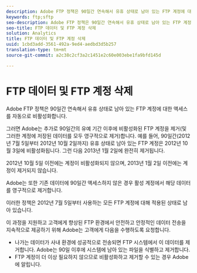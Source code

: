```yaml
---
description: Adobe FTP 정책은 90일간 연속해서 유휴 상태로 남아 있는 FTP 계정에 대한 액세스를 자동으로 비활성화합니다.
keywords: ftp;sftp
seo-description: Adobe FTP 정책은 90일간 연속해서 유휴 상태로 남아 있는 FTP 계정에 대한 액세스를 자동으로 비활성화합니다.
seo-title: FTP 데이터 및 FTP 계정 삭제
solution: Analytics
title: FTP 데이터 및 FTP 계정 삭제
uuid: 1cbd3add-3561-492a-9ed4-aedbd3d5b257
translation-type: tm+mt
source-git-commit: a2c38c2cf3a2c1451e2c60e003ebe1fa9bfd145d

---
```



# FTP 데이터 및 FTP 계정 삭제

Adobe FTP 정책은 90일간 연속해서 유휴 상태로 남아 있는 FTP 계정에 대한 액세스를 자동으로 비활성화합니다.

그러면 Adobe는 추가로 90일간의 유예 기간 이후에 비활성화된 FTP 계정을 제거(및 그러한 계정에 저장된 데이터를 모두 영구적으로 제거)합니다. 예를 들어, 90일간(2012년 7월 5일부터 2012년 10월 2일까지) 유휴 상태로 남아 있는 FTP 계정은 2012년 10월 3일에 비활성화됩니다. 그런 다음 2013년 1월 2일에 완전히 제거됩니다.

2012년 10월 5일 이전에는 계정이 비활성화되지 않으며, 2013년 1월 2일 이전에는 계정이 제거되지 않습니다.

Adobe는 또한 기존 데이터에 90일간 액세스하지 않은 경우 활성 계정에서 해당 데이터를 영구적으로 제거합니다.

이러한 정책은 2012년 7월 5일부터 사용하는 모든 FTP 계정에 대해 적용된 상태로 남아 있습니다.

이 과정을 지원하고 고객에게 향상된 FTP 환경에서 안전하고 안정적인 데이터 전송을 지속적으로 제공하기 위해 Adobe는 고객에게 다음을 수행하도록 요청합니다.

* 나가는 데이터가 사내 환경에 성공적으로 전송되면 FTP 시스템에서 이 데이터를 제거합니다. Adobe는 90일 이후에 시스템에 남아 있는 파일을 식별하고 제거합니다.
* FTP 계정이 더 이상 필요하지 않으므로 비활성화하고 제거할 수 있는 경우 Adobe에 알립니다.

